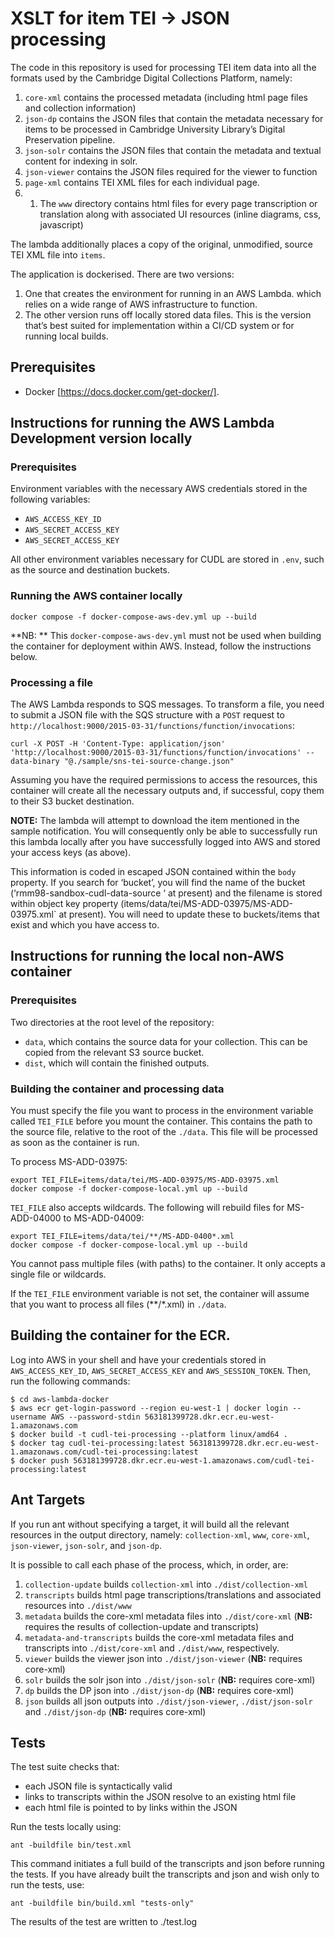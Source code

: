 # XSLT for item TEI -> JSON processing

The code in this repository is used for processing TEI item data into all the formats used by the Cambridge Digital Collections Platform, namely:

1. `core-xml` contains the processed metadata (including html page files and collection information)
1. `json-dp` contains the JSON files that contain the metadata necessary for items to be processed in Cambridge University Library’s Digital Preservation pipeline.
1. `json-solr` contains the JSON files that contain the metadata and textual content for indexing in solr.
1. `json-viewer` contains the JSON files required for the viewer to function
1. `page-xml` contains TEI XML files for each individual page.
1. 1. The `www` directory contains html files for every page transcription or translation along with associated UI resources (inline diagrams, css, javascript)

The lambda additionally places a copy of the original, unmodified, source TEI XML file into `items`.

The application is dockerised. There are two versions:

1. One that creates the environment for running in an AWS Lambda. which relies on a wide range of AWS infrastructure to function.
2. The other version runs off locally stored data files. This is the version that’s best suited for implementation within a CI/CD system or for running local builds.

## Prerequisites

- Docker [https://docs.docker.com/get-docker/].

## Instructions for running the AWS Lambda Development version locally

### Prerequisites

Environment variables with the necessary AWS credentials stored in the following variables:
- `AWS_ACCESS_KEY_ID`
- `AWS_SECRET_ACCESS_KEY`
- `AWS_SECRET_ACCESS_KEY`

All other environment variables necessary for CUDL are stored in `.env`, such as the source and destination buckets.

### Running the AWS container locally

    docker compose -f docker-compose-aws-dev.yml up --build

**NB: ** This `docker-compose-aws-dev.yml` must not be used when building the container for deployment within AWS. Instead, follow the instructions below.

### Processing a file

The AWS Lambda responds to SQS messages. To transform a file, you need to submit a JSON file with the SQS structure with a `POST` request to `http://localhost:9000/2015-03-31/functions/function/invocations`:

    curl -X POST -H 'Content-Type: application/json' 'http://localhost:9000/2015-03-31/functions/function/invocations' --data-binary "@./sample/sns-tei-source-change.json"

Assuming you have the required permissions to access the resources, this container will create all the necessary outputs and, if successful, copy them to their S3 bucket destination.

**NOTE:** The lambda will attempt to download the item mentioned in the sample notification. You will consequently only be able to successfully run this lambda locally after you have successfully logged into AWS and stored your access keys (as above).

This information is coded in escaped JSON contained within the `body` property. If you search for ‘bucket’, you will find the name of the bucket (‘rmm98-sandbox-cudl-data-source ‘ at present) and the filename is stored within object key property (items/data/tei/MS-ADD-03975/MS-ADD-03975.xml` at present). You will need to update these to buckets/items that exist and which you have access to.

## Instructions for running the local non-AWS container

### Prerequisites

Two directories at the root level of the repository:

* `data`, which contains the source data for your collection. This can be copied from the relevant S3 source bucket.
* `dist`, which will contain the finished outputs.

### Building the container and processing data

You must specify the file you want to process in the environment variable called `TEI_FILE` before you mount the container. This contains the path to the source file, relative to the root of the `./data`. This file will be processed as soon as the container is run.
 
To process MS-ADD-03975:

    export TEI_FILE=items/data/tei/MS-ADD-03975/MS-ADD-03975.xml
    docker compose -f docker-compose-local.yml up --build

`TEI_FILE` also accepts wildcards. The following will rebuild files for MS-ADD-04000 to MS-ADD-04009:

    export TEI_FILE=items/data/tei/**/MS-ADD-0400*.xml
    docker compose -f docker-compose-local.yml up --build

You cannot pass multiple files (with paths) to the container. It only accepts a single file or wildcards.

If the `TEI_FILE` environment variable is not set, the container will assume that you want to process all files (**/*.xml) in `./data`.

## Building the container for the ECR.

Log into AWS in your shell and have your credentials stored in `AWS_ACCESS_KEY_ID`, `AWS_SECRET_ACCESS_KEY` and `AWS_SESSION_TOKEN`. Then, run the following commands:

    $ cd aws-lambda-docker
    $ aws ecr get-login-password --region eu-west-1 | docker login --username AWS --password-stdin 563181399728.dkr.ecr.eu-west-1.amazonaws.com
    $ docker build -t cudl-tei-processing --platform linux/amd64 .
    $ docker tag cudl-tei-processing:latest 563181399728.dkr.ecr.eu-west-1.amazonaws.com/cudl-tei-processing:latest
    $ docker push 563181399728.dkr.ecr.eu-west-1.amazonaws.com/cudl-tei-processing:latest

## Ant Targets

If you run ant without specifying a target, it will build all the relevant resources in the output directory, namely: `collection-xml`, `www`, `core-xml`, `json-viewer`, `json-solr`, and `json-dp`.

It is possible to call each phase of the process, which, in order, are:

1. `collection-update` builds `collection-xml` into `./dist/collection-xml`
1. `transcripts` builds html page transcriptions/translations and associated resources into `./dist/www`
1. `metadata` builds the core-xml metadata files into `./dist/core-xml` (**NB:** requires the results of collection-update and transcripts)
1. `metadata-and-transcripts` builds the core-xml metadata files and transcripts into `./dist/core-xml` and `./dist/www`, respectively.
1. `viewer` builds the viewer json into `./dist/json-viewer` (**NB:** requires core-xml)
1. `solr` builds the solr json into `./dist/json-solr` (**NB:** requires core-xml)
1. `dp` builds the DP json into `./dist/json-dp` (**NB:** requires core-xml)
1. `json` builds all json outputs into `./dist/json-viewer`, `./dist/json-solr` and `./dist/json-dp` (**NB:** requires core-xml)

## Tests

The test suite checks that:

- each JSON file is syntactically valid
- links to transcripts within the JSON resolve to an existing html file 
- each html file is pointed to by links within the JSON

Run the tests locally using:

    ant -buildfile bin/test.xml
    
This command initiates a full build of the transcripts and json before running the tests. If you have already built the transcripts and json and wish only to run the tests, use:

    ant -buildfile bin/build.xml "tests-only"
    
The results of the test are written to ./test.log